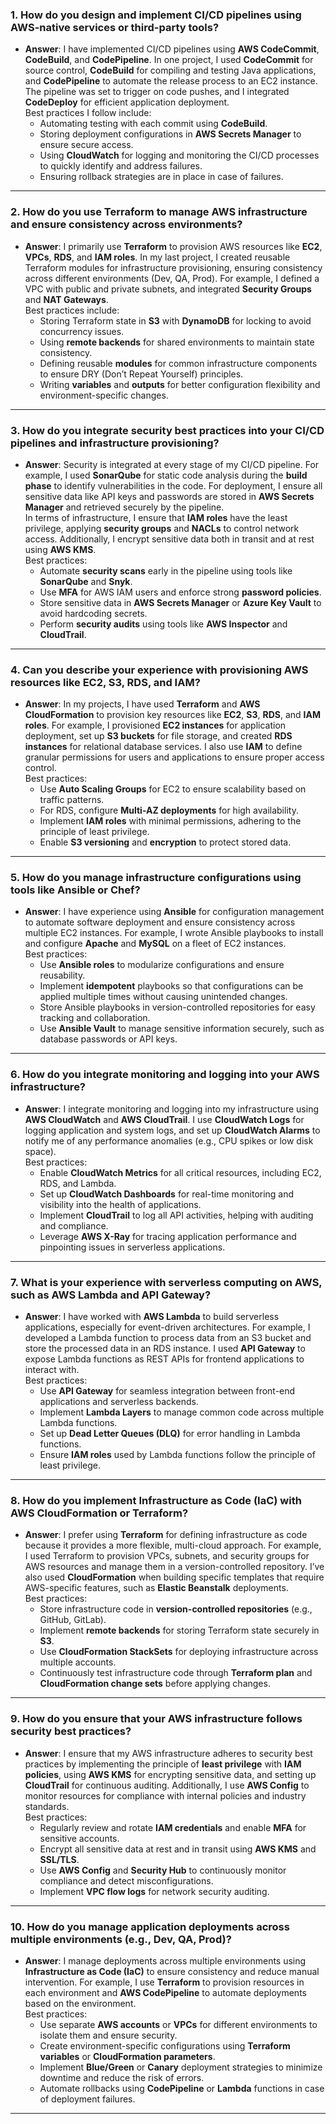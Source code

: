 
### 1. **How do you design and implement CI/CD pipelines using AWS-native services or third-party tools?**
- **Answer**: 
  I have implemented CI/CD pipelines using **AWS CodeCommit**, **CodeBuild**, and **CodePipeline**. In one project, I used **CodeCommit** for source control, **CodeBuild** for compiling and testing Java applications, and **CodePipeline** to automate the release process to an EC2 instance. The pipeline was set to trigger on code pushes, and I integrated **CodeDeploy** for efficient application deployment.  
  Best practices I follow include:
  - Automating testing with each commit using **CodeBuild**.
  - Storing deployment configurations in **AWS Secrets Manager** to ensure secure access.
  - Using **CloudWatch** for logging and monitoring the CI/CD processes to quickly identify and address failures.
  - Ensuring rollback strategies are in place in case of failures.

---

### 2. **How do you use Terraform to manage AWS infrastructure and ensure consistency across environments?**
- **Answer**: 
  I primarily use **Terraform** to provision AWS resources like **EC2**, **VPCs**, **RDS**, and **IAM roles**. In my last project, I created reusable Terraform modules for infrastructure provisioning, ensuring consistency across different environments (Dev, QA, Prod). For example, I defined a VPC with public and private subnets, and integrated **Security Groups** and **NAT Gateways**.  
  Best practices include:
  - Storing Terraform state in **S3** with **DynamoDB** for locking to avoid concurrency issues.
  - Using **remote backends** for shared environments to maintain state consistency.
  - Defining reusable **modules** for common infrastructure components to ensure DRY (Don’t Repeat Yourself) principles.
  - Writing **variables** and **outputs** for better configuration flexibility and environment-specific changes.

---

### 3. **How do you integrate security best practices into your CI/CD pipelines and infrastructure provisioning?**
- **Answer**: 
  Security is integrated at every stage of my CI/CD pipeline. For example, I used **SonarQube** for static code analysis during the **build phase** to identify vulnerabilities in the code. For deployment, I ensure all sensitive data like API keys and passwords are stored in **AWS Secrets Manager** and retrieved securely by the pipeline.  
  In terms of infrastructure, I ensure that **IAM roles** have the least privilege, applying **security groups** and **NACLs** to control network access. Additionally, I encrypt sensitive data both in transit and at rest using **AWS KMS**.  
  Best practices:
  - Automate **security scans** early in the pipeline using tools like **SonarQube** and **Snyk**.
  - Use **MFA** for AWS IAM users and enforce strong **password policies**.
  - Store sensitive data in **AWS Secrets Manager** or **Azure Key Vault** to avoid hardcoding secrets.
  - Perform **security audits** using tools like **AWS Inspector** and **CloudTrail**.

---

### 4. **Can you describe your experience with provisioning AWS resources like EC2, S3, RDS, and IAM?**
- **Answer**: 
  In my projects, I have used **Terraform** and **AWS CloudFormation** to provision key resources like **EC2**, **S3**, **RDS**, and **IAM roles**. For example, I provisioned **EC2 instances** for application deployment, set up **S3 buckets** for file storage, and created **RDS instances** for relational database services. I also use **IAM** to define granular permissions for users and applications to ensure proper access control.  
  Best practices:
  - Use **Auto Scaling Groups** for EC2 to ensure scalability based on traffic patterns.
  - For RDS, configure **Multi-AZ deployments** for high availability.
  - Implement **IAM roles** with minimal permissions, adhering to the principle of least privilege.
  - Enable **S3 versioning** and **encryption** to protect stored data.

---

### 5. **How do you manage infrastructure configurations using tools like Ansible or Chef?**
- **Answer**: 
  I have experience using **Ansible** for configuration management to automate software deployment and ensure consistency across multiple EC2 instances. For example, I wrote Ansible playbooks to install and configure **Apache** and **MySQL** on a fleet of EC2 instances.  
  Best practices:
  - Use **Ansible roles** to modularize configurations and ensure reusability.
  - Implement **idempotent** playbooks so that configurations can be applied multiple times without causing unintended changes.
  - Store Ansible playbooks in version-controlled repositories for easy tracking and collaboration.
  - Use **Ansible Vault** to manage sensitive information securely, such as database passwords or API keys.

---

### 6. **How do you integrate monitoring and logging into your AWS infrastructure?**
- **Answer**: 
  I integrate monitoring and logging into my infrastructure using **AWS CloudWatch** and **AWS CloudTrail**. I use **CloudWatch Logs** for logging application and system logs, and set up **CloudWatch Alarms** to notify me of any performance anomalies (e.g., CPU spikes or low disk space).  
  Best practices:
  - Enable **CloudWatch Metrics** for all critical resources, including EC2, RDS, and Lambda.
  - Set up **CloudWatch Dashboards** for real-time monitoring and visibility into the health of applications.
  - Implement **CloudTrail** to log all API activities, helping with auditing and compliance.
  - Leverage **AWS X-Ray** for tracing application performance and pinpointing issues in serverless applications.

---

### 7. **What is your experience with serverless computing on AWS, such as AWS Lambda and API Gateway?**
- **Answer**: 
  I have worked with **AWS Lambda** to build serverless applications, especially for event-driven architectures. For example, I developed a Lambda function to process data from an S3 bucket and store the processed data in an RDS instance. I used **API Gateway** to expose Lambda functions as REST APIs for frontend applications to interact with.  
  Best practices:
  - Use **API Gateway** for seamless integration between front-end applications and serverless backends.
  - Implement **Lambda Layers** to manage common code across multiple Lambda functions.
  - Set up **Dead Letter Queues (DLQ)** for error handling in Lambda functions.
  - Ensure **IAM roles** used by Lambda functions follow the principle of least privilege.

---

### 8. **How do you implement Infrastructure as Code (IaC) with AWS CloudFormation or Terraform?**
- **Answer**: 
  I prefer using **Terraform** for defining infrastructure as code because it provides a more flexible, multi-cloud approach. For example, I used Terraform to provision VPCs, subnets, and security groups for AWS resources and manage them in a version-controlled repository. I’ve also used **CloudFormation** when building specific templates that require AWS-specific features, such as **Elastic Beanstalk** deployments.  
  Best practices:
  - Store infrastructure code in **version-controlled repositories** (e.g., GitHub, GitLab).
  - Implement **remote backends** for storing Terraform state securely in **S3**.
  - Use **CloudFormation StackSets** for deploying infrastructure across multiple accounts.
  - Continuously test infrastructure code through **Terraform plan** and **CloudFormation change sets** before applying changes.

---

### 9. **How do you ensure that your AWS infrastructure follows security best practices?**
- **Answer**: 
  I ensure that my AWS infrastructure adheres to security best practices by implementing the principle of **least privilege** with **IAM policies**, using **AWS KMS** for encrypting sensitive data, and setting up **CloudTrail** for continuous auditing. Additionally, I use **AWS Config** to monitor resources for compliance with internal policies and industry standards.  
  Best practices:
  - Regularly review and rotate **IAM credentials** and enable **MFA** for sensitive accounts.
  - Encrypt all sensitive data at rest and in transit using **AWS KMS** and **SSL/TLS**.
  - Use **AWS Config** and **Security Hub** to continuously monitor compliance and detect misconfigurations.
  - Implement **VPC flow logs** for network security auditing.

---

### 10. **How do you manage application deployments across multiple environments (e.g., Dev, QA, Prod)?**
- **Answer**: 
  I manage deployments across multiple environments using **Infrastructure as Code (IaC)** to ensure consistency and reduce manual intervention. For example, I use **Terraform** to provision resources in each environment and **AWS CodePipeline** to automate deployments based on the environment.  
  Best practices:
  - Use separate **AWS accounts** or **VPCs** for different environments to isolate them and ensure security.
  - Create environment-specific configurations using **Terraform variables** or **CloudFormation parameters**.
  - Implement **Blue/Green** or **Canary** deployment strategies to minimize downtime and reduce the risk of errors.
  - Automate rollbacks using **CodePipeline** or **Lambda** functions in case of deployment failures.

---
